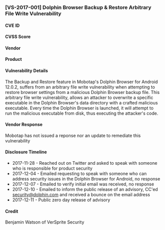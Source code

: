 ### [VS-2017-001] Dolphin Browser Backup & Restore Arbitrary File Write Vulnerability
#### CVE ID

#### CVSS Score

#### Vendor

#### Product

#### Vulnerability Details
The Backup and Restore feature in Mobotap's Dolphin Browser for Android 12.0.2, suffers from an arbitrary file write vulnerability when attempting to restore browser settings from a malicious Dolphin Browser backup file. This arbitrary file write vulnerability, allows an attacker to overwrite a specific executable in the Dolphin Browser's data directory with a crafted malicious executable. Every time the Dolphin Browser is launched, it will attempt to run the malicious executable from disk, thus executing the attacker's code.

#### Vendor Response
Mobotap has not issued a reponse nor an update to remediate this vulnerability 

#### Disclosure Timeline

* 2017-11-28 - Reached out on Twitter and asked to speak with someone who is responsible for product security
* 2017-12-04 - Emailed requesting to speak with someone who can address security issues in the Dolphin Browser for Android, no response
* 2017-12-07 - Emailed to verify initial email was received, no response
* 2017-12-10 - Emailed to inform the public release of an advisory, CC'ed security@dolphin.com and received a bounce on the email address
* 2017-12-11 - Public zero day release of advisory

#### Credit
Benjamin Watson of VerSprite Security 
